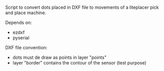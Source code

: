 Script to convert dots placed in DXF file to movements of a liteplacer pick and place machine.

Depends on:
- ezdxf
- pyserial

DXF file convention:
- dots must de draw as points in layer "points"
- layer "border" contains the contour of the sensor (test purpose)